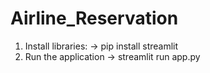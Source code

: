 # Airline_Reservation
1. Install libraries:
   -> pip install streamlit
2. Run the application
   -> streamlit run app.py
